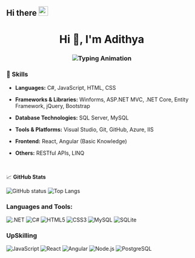 ## Hi there <img src="https://media.giphy.com/media/hvRJCLFzcasrR4ia7z/giphy.gif" width="25">



<h1 align="center">Hi 👋, I'm Adithya</h1>
<h3 align="center">
  <img src="https://readme-typing-svg.herokuapp.com?font=Fira+Code&size=22&duration=3000&pause=1000&color=00FF00&center=true&width=800&lines=I+am+a+passionate+full-stack+developer;Experienced+in+.NET%2C+ASP.NET+MVC%2C+.NET+Core;Specializing+in+HTML%2C+CSS%2C+JavaScript+and+more" alt="Typing Animation" />
</h3>


### 🌟 Skills

- **Languages:** C#, JavaScript, HTML, CSS
- **Frameworks & Libraries:** Winforms, ASP.NET MVC, .NET Core, Entity Framework, jQuery, Bootstrap
- **Database Technologies:** SQL Server, MySQL
- **Tools & Platforms:** Visual Studio, Git, GitHub, Azure, IIS
- **Frontend:** React, Angular (Basic Knowledge)
- **Others:** RESTful APIs, LINQ

  </br>
  
  
📈 **GitHub Stats**

![GitHub status](https://github-readme-stats.vercel.app/api?username=adithyakp0204&show_icons=true&theme=radical)
![Top Langs](https://github-readme-stats.vercel.app/api/top-langs/?username=adithyakp0204&layout=compact&theme=radical)

<h3 align="left">Languages and Tools:</h3>
<p align="left">
  <img src="https://img.shields.io/badge/.NET-512BD4?style=for-the-badge&logo=dotnet&logoColor=white" alt=".NET" />
  <img src="https://img.shields.io/badge/C%23-239120?style=for-the-badge&logo=c-sharp&logoColor=white" alt="C#" />
  <img src="https://img.shields.io/badge/HTML5-E34F26?style=for-the-badge&logo=html5&logoColor=white" alt="HTML5" />
  <img src="https://img.shields.io/badge/CSS3-1572B6?style=for-the-badge&logo=css3&logoColor=white" alt="CSS3" />
  <img src="https://img.shields.io/badge/MySQL-4479A1?style=for-the-badge&logo=mysql&logoColor=white" alt="MySQL" />
 <img src="https://img.shields.io/badge/SQLite-003B57?style=for-the-badge&logo=sqlite&logoColor=white" alt="SQLite" />
  
</p>
<h3 align="left">UpSkilling</h3>
<p align="left">
  <img src="https://img.shields.io/badge/JavaScript-F7DF1E?style=for-the-badge&logo=javascript&logoColor=black" alt="JavaScript" />
  <img src="https://img.shields.io/badge/React-20232A?style=for-the-badge&logo=react&logoColor=61DAFB" alt="React" />
  <img src="https://img.shields.io/badge/Angular-DD0031?style=for-the-badge&logo=angular&logoColor=white" alt="Angular" />
  <img src="https://img.shields.io/badge/Node.js-339933?style=for-the-badge&logo=node.js&logoColor=white" alt="Node.js" />
  <img src="https://img.shields.io/badge/PostgreSQL-4169E1?style=for-the-badge&logo=postgresql&logoColor=white" alt="PostgreSQL" />
 
</p>
